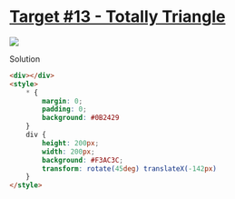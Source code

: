 # [Target #13 - Totally Triangle](https://cssbattle.dev/play/13)

![](https://cssbattle.dev/targets/13.png)

Solution

```HTML
<div></div>
<style>
    * {
        margin: 0;
        padding: 0;
        background: #0B2429
    }
    div {
        height: 200px;
        width: 200px;
        background: #F3AC3C;
        transform: rotate(45deg) translateX(-142px)
    }
</style>
```